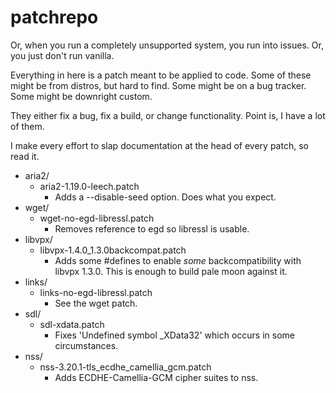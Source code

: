# patchrepo
Or, when you run a completely unsupported system, you run into issues. Or, you just don't run vanilla.

Everything in here is a patch meant to be applied to code. Some of these might be from distros, but hard to find. Some might be on a bug tracker. Some might be downright custom.

They either fix a bug, fix a build, or change functionality. Point is, I have a lot of them.

I make every effort to slap documentation at the head of every patch, so read it.

* aria2/
    * aria2-1.19.0-leech.patch
        * Adds a --disable-seed option. Does what you expect.
* wget/
    * wget-no-egd-libressl.patch
        * Removes reference to egd so libressl is usable.
* libvpx/
    * libvpx-1.4.0_1.3.0backcompat.patch
        * Adds some #defines to enable *some* backcompatibility with libvpx 1.3.0. This is enough to build pale moon against it.
* links/
    * links-no-egd-libressl.patch
        * See the wget patch.
* sdl/
    * sdl-xdata.patch
        * Fixes 'Undefined symbol _XData32' which occurs in some circumstances.
* nss/
    * nss-3.20.1-tls_ecdhe_camellia_gcm.patch
        * Adds ECDHE-Camellia-GCM cipher suites to nss.
